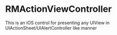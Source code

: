 # RMActionViewController
This is an iOS control for presenting any UIView in UIActionSheet/UIAlertController like manner
